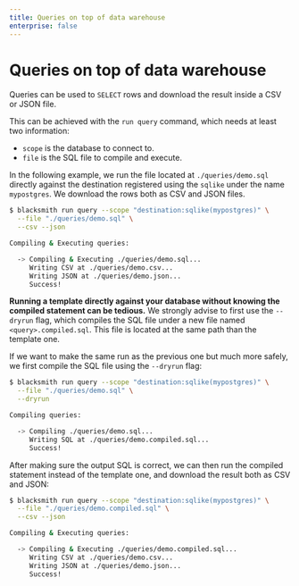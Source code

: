 ```yaml
---
title: Queries on top of data warehouse
enterprise: false
---
```


# Queries on top of data warehouse

Queries can be used to `SELECT` rows and download the result inside a CSV or JSON
file.

This can be achieved with the `run query` command, which needs at least two
information:
- `scope` is the database to connect to.
- `file` is the SQL file to compile and execute.

In the following example, we run the file located at `./queries/demo.sql` directly
against the destination registered using the `sqlike` under the name `mypostgres`.
We download the rows both as CSV and JSON files.
```bash
$ blacksmith run query --scope "destination:sqlike(mypostgres)" \
  --file "./queries/demo.sql" \
  --csv --json

Compiling & Executing queries:

  -> Compiling & Executing ./queries/demo.sql...
     Writing CSV at ./queries/demo.csv...
     Writing JSON at ./queries/demo.json...
     Success!

```

**Running a template directly against your database without knowing the compiled
statement can be tedious.** We strongly advise to first use the `--dryrun` flag,
which compiles the SQL file under a new file named `<query>.compiled.sql`. This
file is located at the same path than the template one.

If we want to make the same run as the previous one but much more safely, we first
compile the SQL file using the `--dryrun` flag:
```bash
$ blacksmith run query --scope "destination:sqlike(mypostgres)" \
  --file "./queries/demo.sql" \
  --dryrun

Compiling queries:

  -> Compiling ./queries/demo.sql...
     Writing SQL at ./queries/demo.compiled.sql...
     Success!

```

After making sure the output SQL is correct, we can then run the compiled statement
instead of the template one, and download the result both as CSV and JSON:
```bash
$ blacksmith run query --scope "destination:sqlike(mypostgres)" \
  --file "./queries/demo.compiled.sql" \
  --csv --json

Compiling & Executing queries:

  -> Compiling & Executing ./queries/demo.compiled.sql...
     Writing CSV at ./queries/demo.csv...
     Writing JSON at ./queries/demo.json...
     Success!

```
